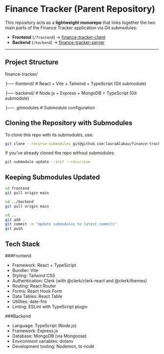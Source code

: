 # Finance Tracker (Parent Repository)

This repository acts as a **lightweight monorepo** that links together the two main parts of the Finance Tracker application via Git submodules:

- **Frontend** (`/frontend`) → [finance-tracker-client](https://github.com/lauraAlabau/finance-tracker-client)
- **Backend** (`/backend`) → [finance-tracker-server](https://github.com/lauraAlabau/finance-tracker-server)

---

## Project Structure
finance-tracker/ 

├── frontend/ # React + Vite + Tailwind + TypeScript (Git submodule)

├── backend/ # Node.js + Express + MongoDB + TypeScript (Git submodule)

├── .gitmodules # Submodule configuration


## Cloning the Repository with Submodules

To clone this repo with its submodules, use:

```bash
git clone --recurse-submodules git@github.com:lauraAlabau/finance-tracker.git
```

If you've already cloned the repo without submodules:

```bash
git submodule update --init --recursive
```

## Keeping Submodules Updated

```bash
cd frontend
git pull origin main
```
```bash
cd ../backend
git pull origin main
```
```bash
cd ..
git add .
git commit -m "Update submodules to latest commits"
git push
```

## Tech Stack
###Frontend
- Framework: React + TypeScript
- Bundler: Vite
- Styling: Tailwind CSS
- Authentication: Clerk (with @clerk/clerk-react and @clerk/themes)
- Routing: React Router
- Forms: React Hook Form
- Data Tables: React Table
- Utilities: date-fns
- Linting: ESLint with TypeScript plugin

###Backend
- Language: TypeScript (Node.js)
- Framework: Express.js
- Database: MongoDB (via Mongoose)
- Environment variables: dotenv
- Development tooling: Nodemon, ts-node
